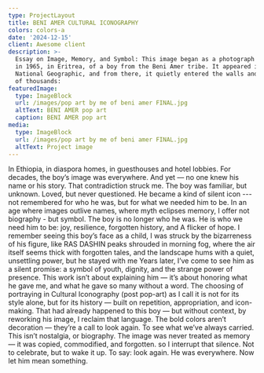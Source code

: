 ```yaml
---
type: ProjectLayout
title: BENI AMER CULTURAL ICONOGRAPHY
colors: colors-a
date: '2024-12-15'
client: Awesome client
description: >-
  Essay on Image, Memory, and Symbol: This image began as a photograph — taken
  in 1965, in Eritrea, of a boy from the Beni Amer tribe. It appeared in
  National Geographic, and from there, it quietly entered the walls and memories
  of thousands:
featuredImage:
  type: ImageBlock
  url: /images/pop art by me of beni amer FINAL.jpg
  altText: BENI AMER pop art
  caption: BENI AMER pop art
media:
  type: ImageBlock
  url: /images/pop art by me of beni amer FINAL.jpg
  altText: Project image
---
```

In Ethiopia, in diaspora homes, in guesthouses and hotel lobbies. For decades, the boy’s image was everywhere. And yet — no one knew his name or his story. That contradiction struck me. The boy was familiar, but unknown. Loved, but never questioned. He became a kind of silent icon --- not remembered for who he was, but for what we needed him to be. In an age where images outlive names, where myth eclipses memory, I offer not biography - but symbol. The boy is no longer who he was. He is who we need him to be: joy, resilience, forgotten history, and A flicker of hope. I remember seeing this boy’s face as a child, I was struck by the bizarreness of his figure, like RAS DASHIN peaks shrouded in morning fog, where the air itself seems thick with forgotten tales, and the landscape hums with a quiet,  unsettling power, but he stayed with me Years later, I’ve come to see him as a silent promise: a symbol of youth, dignity, and the strange power of presence. This work isn’t about explaining him — it’s about honoring what he gave me, and what he gave so many without a word. The choosing of
portraying in Cultural Iconography (post pop-art) as I call it is not for its style alone, but for its history — built on repetition, appropriation, and
icon-making. That had already happened to this boy — but without context, by reworking his image, I reclaim that language. The bold colors aren’t decoration — they’re a call to look again. To see what we’ve always carried. This isn’t nostalgia, or biography. The image was never treated as memory — it was copied, commodified, and forgotten. so I interrupt that silence. Not to celebrate, but to wake it up. To say: look again. He was everywhere. Now let him mean something.
